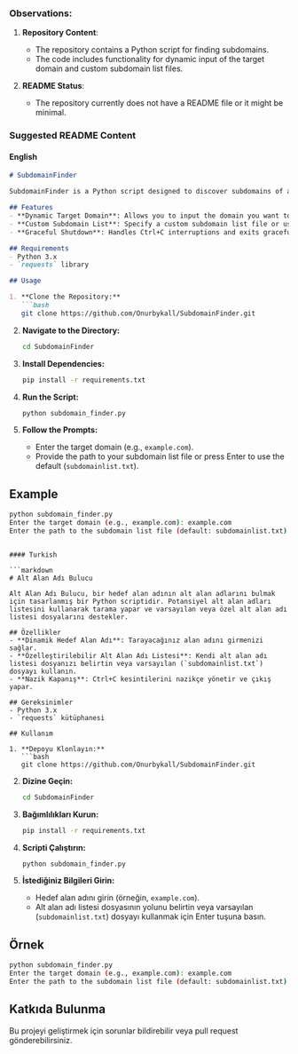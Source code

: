 ### Observations:
1. **Repository Content**:
   - The repository contains a Python script for finding subdomains.
   - The code includes functionality for dynamic input of the target domain and custom subdomain list files.

2. **README Status**:
   - The repository currently does not have a README file or it might be minimal.

### Suggested README Content

#### English

```markdown
# SubdomainFinder

SubdomainFinder is a Python script designed to discover subdomains of a target domain using a list of potential subdomains. It supports both default and custom subdomain list files and handles interruptions gracefully.

## Features
- **Dynamic Target Domain**: Allows you to input the domain you want to scan.
- **Custom Subdomain List**: Specify a custom subdomain list file or use the default (`subdomainlist.txt`).
- **Graceful Shutdown**: Handles Ctrl+C interruptions and exits gracefully.

## Requirements
- Python 3.x
- `requests` library

## Usage

1. **Clone the Repository:**
   ```bash
   git clone https://github.com/Onurbykall/SubdomainFinder.git
   ```

2. **Navigate to the Directory:**
   ```bash
   cd SubdomainFinder
   ```

3. **Install Dependencies:**
   ```bash
   pip install -r requirements.txt
   ```

4. **Run the Script:**
   ```bash
   python subdomain_finder.py
   ```

5. **Follow the Prompts:**
   - Enter the target domain (e.g., `example.com`).
   - Provide the path to your subdomain list file or press Enter to use the default (`subdomainlist.txt`).

## Example
```bash
python subdomain_finder.py
Enter the target domain (e.g., example.com): example.com
Enter the path to the subdomain list file (default: subdomainlist.txt): custom_subdomains.txt
```



```

#### Turkish

```markdown
# Alt Alan Adı Bulucu

Alt Alan Adı Bulucu, bir hedef alan adının alt alan adlarını bulmak için tasarlanmış bir Python scriptidir. Potansiyel alt alan adları listesini kullanarak tarama yapar ve varsayılan veya özel alt alan adı listesi dosyalarını destekler.

## Özellikler
- **Dinamik Hedef Alan Adı**: Tarayacağınız alan adını girmenizi sağlar.
- **Özelleştirilebilir Alt Alan Adı Listesi**: Kendi alt alan adı listesi dosyanızı belirtin veya varsayılan (`subdomainlist.txt`) dosyayı kullanın.
- **Nazik Kapanış**: Ctrl+C kesintilerini nazikçe yönetir ve çıkış yapar.

## Gereksinimler
- Python 3.x
- `requests` kütüphanesi

## Kullanım

1. **Depoyu Klonlayın:**
   ```bash
   git clone https://github.com/Onurbykall/SubdomainFinder.git
   ```

2. **Dizine Geçin:**
   ```bash
   cd SubdomainFinder
   ```

3. **Bağımlılıkları Kurun:**
   ```bash
   pip install -r requirements.txt
   ```

4. **Scripti Çalıştırın:**
   ```bash
   python subdomain_finder.py
   ```

5. **İstediğiniz Bilgileri Girin:**
   - Hedef alan adını girin (örneğin, `example.com`).
   - Alt alan adı listesi dosyasının yolunu belirtin veya varsayılan (`subdomainlist.txt`) dosyayı kullanmak için Enter tuşuna basın.

## Örnek
```bash
python subdomain_finder.py
Enter the target domain (e.g., example.com): example.com
Enter the path to the subdomain list file (default: subdomainlist.txt): custom_subdomains.txt
```


## Katkıda Bulunma
Bu projeyi geliştirmek için sorunlar bildirebilir veya pull request gönderebilirsiniz.

```
